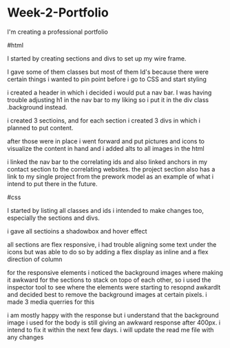 # Week-2-Portfolio
I'm creating a professional portfolio 

#html

I started by creating sections and divs to set up my wire frame. 

I gave some of them classes but most of them Id's because there were certain things i wanted to pin point 
before i go to CSS and start styling 

i created a header in which i decided i would put a nav bar. I was having trouble adjusting h1 in the nav bar to my liking so i put it in the
div class .background instead.  

i created 3 sectioins, and for each section i created 3 divs in which i planned to put content.

after those were in place i went forward and put pictures and icons to visualize the content in hand and i added alts to all images in the html 

i linked the nav bar to the correlating ids and also linked anchors in my contact section to the correlating websites. 
the project section also has a link to my single project from the prework model as an example of what i intend to put there in the future. 


#css

I started by listing all classes and ids i intended to make changes too, especially the sections and divs. 

i gave all sectioins a shadowbox and hover effect

all sections are flex responsive, i had trouble aligning some text under the icons  but was able to do so by adding a flex display as inline
and a flex direction of column 

for the responsive elements i noticed the background images where making it awkward for the sections to stack on topo of each other, so i used the 
inspector tool to see where the elements were starting to resopnd awkardlt and decided best to remove the background images at certain pixels. 
i made 3 media querries for this

i am mostly happy with the response but i understand that the background image i used for the body is still giving an awkward response after 400px.
i intend to fix it within the next few days. i will update the read me file with any changes
